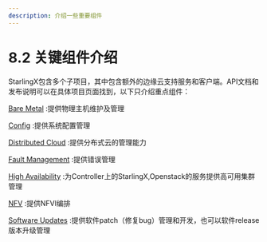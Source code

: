 ```yaml
---
description: 介绍一些重要组件
---
```


# 8.2 关键组件介绍

StarlingX包含多个子项目，其中包含额外的边缘云支持服务和客户端。API文档和发布说明可以在具体项目页面找到，以下只介绍重点组件：

 [Bare Metal](https://docs.starlingx.io/metal/index.html) :提供物理主机维护及管理

 [Config](https://docs.starlingx.io/config/index.html) :提供系统配置管理

 [Distributed Cloud](https://docs.starlingx.io/distcloud/index.html) :提供分布式云的管理能力

 [Fault Management](https://docs.starlingx.io/fault/index.html) :提供错误管理

 [High Availability](https://docs.starlingx.io/ha/index.html) :为Controller上的StarlingX,Openstack的服务提供高可用集群管理

 [NFV](https://docs.starlingx.io/nfv/index.html) :提供NFVI编排

 [Software Updates](https://docs.starlingx.io/update/index.html) :提供软件patch（修复bug）管理和开发，也可以软件release版本升级管理

